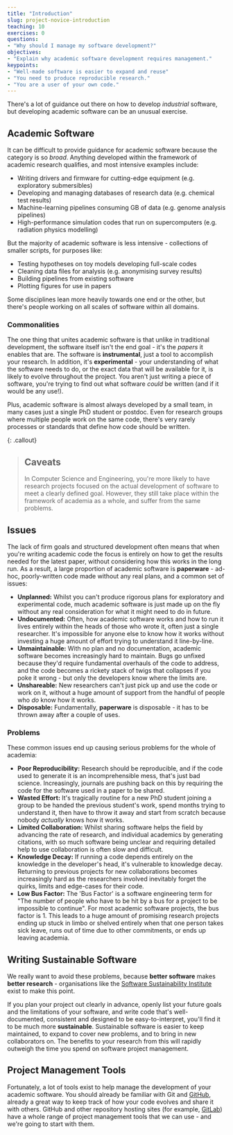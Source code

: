 ```yaml
---
title: "Introduction"
slug: project-novice-introduction
teaching: 10
exercises: 0
questions:
- "Why should I manage my software development?"
objectives:
- "Explain why academic software development requires management."
keypoints:
- "Well-made software is easier to expand and reuse"
- "You need to produce reproducible research."
- "You are a user of your own code."
---
```


There's a lot of guidance out there on how to develop *industrial* software, but developing academic software can be an unusual exercise.

## Academic Software

It can be difficult to provide guidance for academic software because the category is so *broad*. Anything developed within the framework of academic research qualifies, and most intensive examples include:

 * Writing drivers and firmware for cutting-edge equipment (e.g. exploratory submersibles)
 * Developing and managing databases of research data (e.g. chemical test results)
 * Machine-learning pipelines consuming GB of data (e.g. genome analysis pipelines)
 * High-performance simulation codes that run on supercomputers (e.g. radiation physics modelling)

 But the majority of academic software is less intensive - collections of smaller scripts, for purposes like:

 * Testing hypotheses on toy models developing full-scale codes
 * Cleaning data files for analysis (e.g. anonymising survey results)
 * Building pipelines from existing software
 * Plotting figures for use in papers

Some disciplines lean more heavily towards one end or the other, but there's people working on all scales of software within all domains.

### Commonalities

The one thing that unites academic software is that unlike in traditional development, the software itself isn't the end goal - it's the *papers* it enables that are. The software is **instrumental**, just a tool to accomplish your research. In addition, it's **experimental** - your understanding of what the software needs to do, or the exact data that will be available for it, is likely to evolve throughout the project. You aren't just writing a piece of software, you're trying to find out what software *could* be written (and if it would be any use!).

Plus, academic software is almost always developed by a small team, in many cases just a single PhD student or postdoc. Even for research groups where multiple people work on the same code, there's very rarely processes or standards that define how code should be written.

{: .callout}
> ## Caveats
>
> In Computer Science and Engineering, you're more likely to have research projects focused on the actual development of software to meet a clearly defined goal. However, they still take place within the framework of academia as a whole, and suffer from the same problems.

## Issues

The lack of firm goals and structured development often means that when you're writing academic code the focus is entirely on how to get the results needed for the latest paper, without considering how this works in the long run. As a result, a large proportion of academic software is **paperware** - ad-hoc, poorly-written code made without any real plans, and a common set of issues:

* **Unplanned:** Whilst you can't produce rigorous plans for exploratory and experimental code, much academic software is just made up on the fly without any real consideration for what it might need to do in future.
* **Undocumented:** Often, how academic software works and how to run it lives entirely within the heads of those who wrote it, often just a single researcher. It's impossible for anyone else to know how it works without investing a huge amount of effort trying to understand it line-by-line.
* **Unmaintainable:** With no plan and no documentation, academic software becomes increasingly hard to maintain. Bugs go unfixed because they'd require fundamental overhauls of the code to address, and the code becomes a rickety stack of twigs that collapses if you poke it wrong - but only the developers know where the limits are.
* **Unshareable:** New researchers can't just pick up and use the code or work on it, without a huge amount of support from the handful of people who *do* know how it works.
* **Disposable:** Fundamentally, **paperware** is disposable - it has to be thrown away after a couple of uses.

### Problems

These common issues end up causing serious problems for the whole of academia:

* **Poor Reproducibility:** Research should be reproducible, and if the code used to generate it is an incomprehensible mess, that's just bad science. Increasingly, journals are pushing back on this by requiring the code for the software used in a paper to be shared.
* **Wasted Effort:** It's tragically routine for a new PhD student joining a group to be handed the previous student's work, spend months trying to understand it, then have to throw it away and start from scratch because nobody *actually* knows how it works.
* **Limited Collaboration:** Whilst sharing software helps the field by advancing the rate of research, and individual academics by generating citations, with so much software being unclear and requiring detailed help to use collaboration is often slow and difficult.
* **Knowledge Decay:** If running a code depends entirely on the knowledge in the developer's head, it's vulnerable to knowledge decay. Returning to previous projects for new collaborations becomes increasingly hard as the researchers involved inevitably forget the quirks, limits and edge-cases for their code.
* **Low Bus Factor:** The 'Bus Factor' is a software engineering term for "The number of people who have to be hit by a bus for a project to be impossible to continue". For most academic software projects, the bus factor is 1. This leads to a huge amount of promising research projects ending up stuck in limbo or shelved entirely when that one person takes sick leave, runs out of time due to other commitments, or ends up leaving academia.

## Writing Sustainable Software

We really want to avoid these problems, because **better software** makes **better research** - organisations like the [Software Sustainability Institute](https://software.ac.uk/) exist to make this point.

If you plan your project out clearly in advance, openly list your future goals and the limitations of your software, and write code that's well-documented, consistent and designed to be easy-to-interpret, you'll find it to be much more **sustainable**. Sustainable software is easier to keep maintained, to expand to cover new problems, and to bring in new collaborators on. The benefits to your research from this will rapidly outweigh the time you spend on software project management.

## Project Management Tools

Fortunately, a lot of tools exist to help manage the development of your academic software. You should already be familiar with Git and [GitHub](https://github.com), already a great way to keep track of how your code evolves and share it with others. GitHub and other repository hosting sites (for example, [GitLab](https://gitlab.com)) have a whole range of project management tools that we can use - and we're going to start with them.
